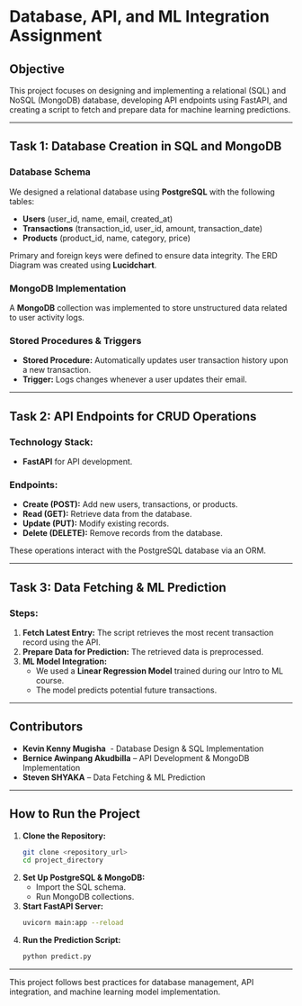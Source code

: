 # Database, API, and ML Integration Assignment

## Objective

This project focuses on designing and implementing a relational (SQL) and NoSQL (MongoDB) database, developing API endpoints using FastAPI, and creating a script to fetch and prepare data for machine learning predictions.

---

## Task 1: Database Creation in SQL and MongoDB

### Database Schema

We designed a relational database using **PostgreSQL** with the following tables:

- **Users** (user\_id, name, email, created\_at)
- **Transactions** (transaction\_id, user\_id, amount, transaction\_date)
- **Products** (product\_id, name, category, price)

Primary and foreign keys were defined to ensure data integrity. The ERD Diagram was created using **Lucidchart**.

### MongoDB Implementation

A **MongoDB** collection was implemented to store unstructured data related to user activity logs.

### Stored Procedures & Triggers

- **Stored Procedure:** Automatically updates user transaction history upon a new transaction.
- **Trigger:** Logs changes whenever a user updates their email.

---

## Task 2: API Endpoints for CRUD Operations

### Technology Stack:

- **FastAPI** for API development.

### Endpoints:

- **Create (POST):** Add new users, transactions, or products.
- **Read (GET):** Retrieve data from the database.
- **Update (PUT):** Modify existing records.
- **Delete (DELETE):** Remove records from the database.

These operations interact with the PostgreSQL database via an ORM.

---

## Task 3: Data Fetching & ML Prediction

### Steps:

1. **Fetch Latest Entry:** The script retrieves the most recent transaction record using the API.
2. **Prepare Data for Prediction:** The retrieved data is preprocessed.
3. **ML Model Integration:**
   - We used a **Linear Regression Model** trained during our Intro to ML course.
   - The model predicts potential future transactions.

---

## Contributors

&#x20;

- **Kevin Kenny Mugisha**  - Database Design & SQL Implementation
- **Bernice Awinpang Akudbilla** – API Development & MongoDB Implementation
- **Steven SHYAKA** – Data Fetching & ML Prediction

---

## How to Run the Project

1. **Clone the Repository:**
   ```bash
   git clone <repository_url>
   cd project_directory
   ```
2. **Set Up PostgreSQL & MongoDB:**
   - Import the SQL schema.
   - Run MongoDB collections.
3. **Start FastAPI Server:**
   ```bash
   uvicorn main:app --reload
   ```
4. **Run the Prediction Script:**
   ```bash
   python predict.py
   ```

---

This project follows best practices for database management, API integration, and machine learning model implementation.

